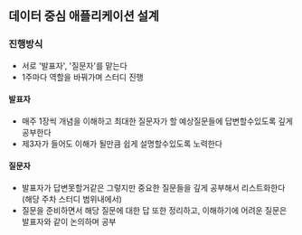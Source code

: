 ## 데이터 중심 애플리케이션 설계

### 진행방식
- 서로 '발표자', '질문자'를 맡는다
- 1주마다 역할을 바꿔가며 스터디 진행

#### 발표자
- 매주 1장씩 개념을 이해하고 최대한 질문자가 할 예상질문들에 답변할수있도록 깊게 공부한다
- 제3자가 들어도 이해가 될만큼 쉽게 설명할수있도록 노력한다

#### 질문자
- 발표자가 답변못할거같은 그렇지만 중요한 질문들을 깊게 공부해서 리스트화한다(해당 주차 스터디 범위내에서)
- 질문을 준비하면서 해당 질문에 대한 답 또한 정리하고, 이해하기에 어려운 질문은 발표자와 같이 논의하며 공부
